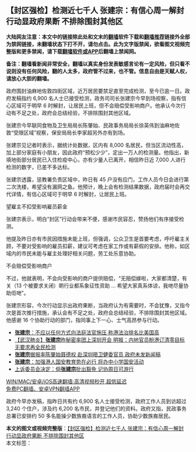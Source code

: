  <h2>【封区强检】检测近七千人 张建宗：有信心周一解封 行动显政府果断 不排除围封其他区</h2> <p class="notice"><b>大陆网友注意：本文中的链接除此处和文末的<a href="https://github.com/bannedbook/fanqiang" >翻墙</a>软件下载和<a href="https://github.com/killgcd/justmysocks/blob/master/README.md">翻墙推荐</a>链接外全部为禁网链接，未翻墙状态下打不开，请勿点击。此为文字版禁闻，欲看图文视频完整版和更多禁闻，请下载<a href="https://github.com/bannedbook/fanqiang">翻墙软件或APP</a>后翻墙上禁闻网。</p><p>备注：翻墙看新闻非常安全，翻墙以真实身份发表敏感言论有一定风险，但只看不说则没有任何风险，翻的人太多，政府管不过来，也不管。信息自由是天赋人权，请放心大胆的翻墙。</b></p>  <div class="entry">  <p>政府围封油麻地佐敦四街区域，近万居民要禁足直至完成检测，至今已逾一日。政府发稿指约 6,900 名人士已接受检测，政务司司长张建宗今早到场视察，指有信心区域可于明早 6 时解封，让居民上班，但不会赔偿受影响商户。他承认今次行动有不足之处，政府会总结经验，不排除围封其他区域。</p> <p>张建宗今早联同食物及卫生局局长陈肇始、民政事务局局长徐英伟到油麻地佐敦“受限区域”视察，保安局局长李家超另外亦有到场。</p> <p>张建宗见记者时表示，据统计处数据，区内有 8,000 名居民，但当区流动性高，加上部分家庭有小朋友，因此政府“预松少少”，定出一万人的检测量。他指出，新填地街部分居民已入住检疫中心，亦有少量人已离开，相信昨日近 7,000 人进行检测的数字，已差不多达标。</p>  <p>张建宗透露，惩教署负责区域中，昨日有 45 户没有应门，工作人员今日会进行第二次洗楼，希望没有漏网之鱼。他预计，晚上会有检测结果数据，政府届时会再交代详情，有信心区域可于明早 6 时解封，让居民上班。</p> <p>望雇主不扣受影响雇员薪金</p> <p>张建宗表示，明白“封区”行动会带来不便，感谢市民容忍，赞扬他们有序接受检测。</p>  <p>他提及昨日亦有市民因措施未能上班，但强调，公众卫生是首要考虑，呼吁雇主关顾，不要对受影响的雇员扣薪，建议可考虑在家工作或有薪假的安排。他称，如区域内的市民未能与雇主处理好相关问题，劳工处乐意协助。</p> <p>不会赔偿受影响商户</p> <p>不过，他就表明，不会向受影响的商户提供赔偿，“无赔偿嫁啦，大家都清楚，有关（13 个被要求关闭）啲行业都系象征性资助 … 希望大家真系体谅，我哋尽量协助佢哋”。</p>  <p>张建宗形容，今次行动显示出政府果断，当政府认为有需要时，不会犹豫，又指今次是首次推行措施，承认会有不足之处，政府会总结经验，不排除围封其他区域。他感谢 16 个协助行动的部门，指同事上下一心、士气高昂参与行动。</p> <ul class='op-related-articles' title='相关阅读'> <li><a href='https://www.bannedbook.org/bnews/comments/20210117/1469516.html' target='_blank'><b>张建宗</b>：不应以任何方式向法庭法官施压 称港法治排名比美国高</a></li> <li><a href='https://www.bannedbook.org/bnews/comments/20201223/1453566.html' target='_blank'>【武汉肺炎】<b>张建宗</b>昨秘密率团上深圳开会 明报：内地官员盼港订清零目标 无要求再全民检测</a></li> <li><a href='https://www.bannedbook.org/bnews/comments/20201222/1452859.html' target='_blank'><b>张建宗</b>据报率陈肇始聂德权 赴深圳晤卫健委官员 政府未发新闻稿</a></li> <li><a href='https://www.bannedbook.org/bnews/cnnews/hknews/20201129/1439176.html' target='_blank'><b>张建宗</b>：加强港人国安教育势在必行 将办中小学国安活动</a></li> <li><a href='https://www.bannedbook.org/bnews/headline/20201113/1430542.html' target='_blank'>上诉委员会决定：倘<b>张建宗</b>批出豁免 记协周日可游行</a></li> </ul> <p class="texttj"> <a href="https://github.com/bannedbook/fanqiang/wiki/V2ray%E6%9C%BA%E5%9C%BA" target="_blank">WIN/MAC/安卓/iOS高速翻墙:高清视频秒开,超低延迟</a><br/> <a href="https://github.com/bannedbook/fanqiang/wiki/%E7%A6%81%E9%97%BB%E7%BD%91%E5%AE%89%E5%8D%93%E7%BF%BB%E5%A2%99%E6%96%B0%E9%97%BBAPP" target="_blank">免费PC翻墙、安卓VPN翻墙APP</a></p><p>政府今早亦发稿，指昨日共有约 6,900 名人士接受检测，政府工作人员到访超过 3,240 个住户，涉及约 6,200 名市民，并登记他们的资料。政府又指，民政事务总署已安排约 50 多名能操少数族裔语言的工作人员，协助少数族裔居民。</p><a name='sharetosocial'></a>       <div><b>本文的图文或视频完整版</b>：<a href='https://www.bannedbook.org/bnews/comments/20210124/1473964.html'>【封区强检】检测近七千人 张建宗：有信心周一解封 行动显政府果断 不排除围封其他区</a></div>  </div><!--END ENTRY--> <div class="postfooter"> <div>本文标签：</div>  </div><!--END POSTFOOTER--> 